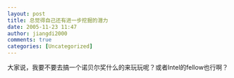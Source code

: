 ```yaml
---
layout: post
title: 总觉得自己还有进一步挖掘的潜力
date: 2005-11-23 11:47
author: jiangdi2000
comments: true
categories: [Uncategorized]
---
```

<div id="msgcns!C840C88DA912213B!482" class="bvMsg"><div>大家说，我要不要去搞一个诺贝尔奖什么的来玩玩呢？或者Intel的fellow也行啊？</div></div>
